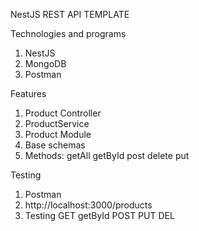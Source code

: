 NestJS REST API TEMPLATE

Technologies and programs

1. NestJS
2. MongoDB
3. Postman

Features

1. Product Controller
2. ProductService
3. Product Module
4. Base schemas
5. Methods: getAll getById post delete put

Testing

1. Postman
2. http://localhost:3000/products
3. Testing GET getById POST PUT DEL
